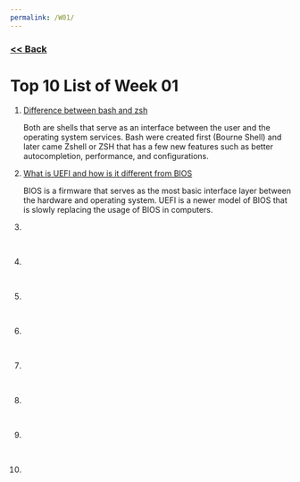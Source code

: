 ```yaml
---
permalink: /W01/
---
```

### [<< Back](../)

# Top 10 List of Week 01

1. [Difference between bash and zsh](https://dev.to/jasmin/a-brief-difference-between-zsh-and-bash-5ebp)<br>

	Both are shells that serve as an interface between the user and the operating system services. Bash were created first (Bourne Shell) and later came Zshell or ZSH that has a few new features such as better autocompletion, performance, and configurations.<br>

2. [What is UEFI and how is it different from BIOS](https://www.howtogeek.com/56958/htg-explains-how-uefi-will-replace-the-bios/)<br>

	BIOS is a firmware that serves as the most basic interface layer between the hardware and operating system. UEFI is a newer model of BIOS that is slowly replacing the usage of BIOS in computers.<br>

3. []()<br>

	<br>

4. []()<br>

	<br>

5. []()<br>

	<br>

6. []()<br>

	<br>

7. []()<br>

	<br>

8. []()<br>

	<br>

9. []()<br>

	<br>

10. []()<br>

	<br>
